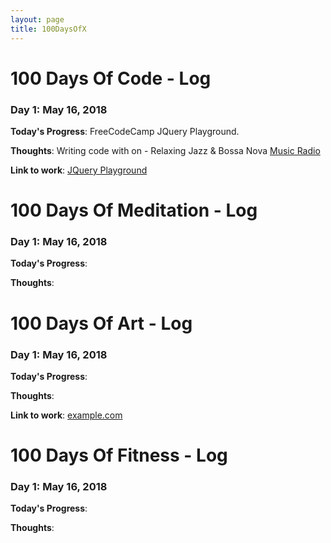 ```yaml
---
layout: page
title: 100DaysOfX
---
```


# 100 Days Of Code - Log

### Day 1: May 16, 2018

**Today's Progress**: FreeCodeCamp JQuery Playground.

**Thoughts**: Writing code with on - Relaxing Jazz & Bossa Nova [Music Radio](https://youtu.be/2ccaHpy5Ewo)

**Link to work**: [JQuery Playground](https://codepen.io/somval/pen/zjJgwJ)


# 100 Days Of Meditation - Log

### Day 1: May 16, 2018

**Today's Progress**: 

**Thoughts**: 


# 100 Days Of Art - Log

### Day 1: May 16, 2018

**Today's Progress**: 

**Thoughts**: 

**Link to work**: [example.com](http://www.example.com)


# 100 Days Of Fitness - Log

### Day 1: May 16, 2018

**Today's Progress**: 

**Thoughts**: 
